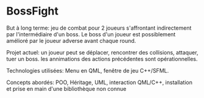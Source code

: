 # BossFight
But à long terme: jeu de combat pour 2 joueurs s'affrontant indirectement par l'intermédiaire d'un boss.
Le boss d'un joueur est possiblement amélioré par le joueur adverse avant chaque round.

Projet actuel: un joueur peut se déplacer, rencontrer des collisions, attaquer, tuer un boss.
les annimations des actions précédentes sont opérationnelles.

Technologies utilisées: Menu en QML, fenêtre de jeu C++/SFML.

Concepts abordés: POO, Héritage, UML, interaction QML/C++, installation et prise en main d'une bibliothèque non connue
